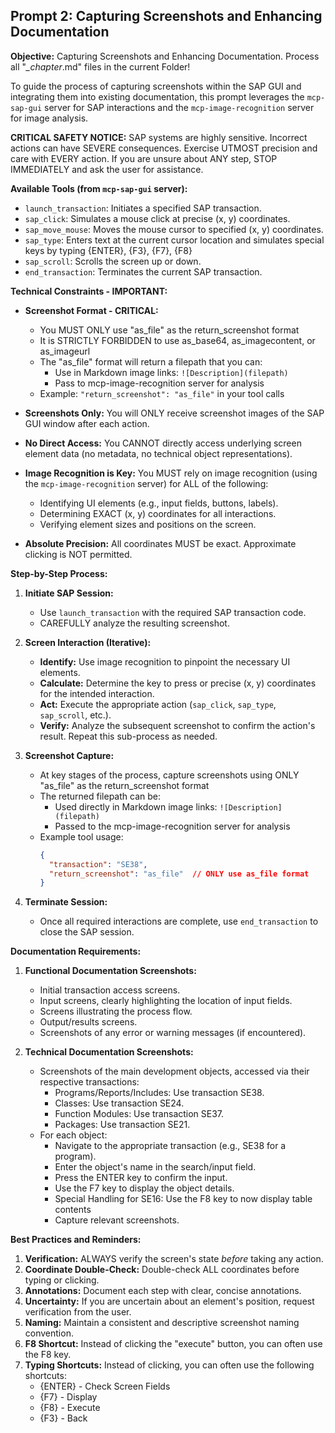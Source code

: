 ## Prompt 2: Capturing Screenshots and Enhancing Documentation

**Objective:** Capturing Screenshots and Enhancing Documentation. Process all "*_chapter*.md" files in the current Folder!

To guide the process of capturing screenshots within the SAP GUI and integrating them into existing documentation, this prompt leverages the `mcp-sap-gui` server for SAP interactions and the `mcp-image-recognition` server for image analysis.

**CRITICAL SAFETY NOTICE:** SAP systems are highly sensitive. Incorrect actions can have SEVERE consequences. Exercise UTMOST precision and care with EVERY action. If you are unsure about ANY step, STOP IMMEDIATELY and ask the user for assistance.

**Available Tools (from `mcp-sap-gui` server):**

*   `launch_transaction`: Initiates a specified SAP transaction.
*   `sap_click`: Simulates a mouse click at precise (x, y) coordinates.
*   `sap_move_mouse`: Moves the mouse cursor to specified (x, y) coordinates.
*   `sap_type`: Enters text at the current cursor location and simulates special keys by typing {ENTER}, {F3}, {F7}, {F8}
*   `sap_scroll`: Scrolls the screen up or down.
*   `end_transaction`: Terminates the current SAP transaction.

**Technical Constraints - IMPORTANT:**

*   **Screenshot Format - CRITICAL:**
    *   You MUST ONLY use "as_file" as the return_screenshot format
    *   It is STRICTLY FORBIDDEN to use as_base64, as_imagecontent, or as_imageurl
    *   The "as_file" format will return a filepath that you can:
        *   Use in Markdown image links: `![Description](filepath)`
        *   Pass to mcp-image-recognition server for analysis
    *   Example: `"return_screenshot": "as_file"` in your tool calls

*   **Screenshots Only:** You will ONLY receive screenshot images of the SAP GUI window after each action.
*   **No Direct Access:** You CANNOT directly access underlying screen element data (no metadata, no technical object representations).
*   **Image Recognition is Key:** You MUST rely on image recognition (using the `mcp-image-recognition` server) for ALL of the following:
    *   Identifying UI elements (e.g., input fields, buttons, labels).
    *   Determining EXACT (x, y) coordinates for all interactions.
    *   Verifying element sizes and positions on the screen.
*   **Absolute Precision:** All coordinates MUST be exact. Approximate clicking is NOT permitted.

**Step-by-Step Process:**

1.  **Initiate SAP Session:**
    *   Use `launch_transaction` with the required SAP transaction code.
    *   CAREFULLY analyze the resulting screenshot.

2.  **Screen Interaction (Iterative):**
    *   **Identify:** Use image recognition to pinpoint the necessary UI elements.
    *   **Calculate:** Determine the key to press or precise (x, y) coordinates for the intended interaction.
    *   **Act:** Execute the appropriate action (`sap_click`, `sap_type`, `sap_scroll`, etc.).
    *   **Verify:** Analyze the subsequent screenshot to confirm the action's result. Repeat this sub-process as needed.

3.  **Screenshot Capture:**
    *   At key stages of the process, capture screenshots using ONLY "as_file" as the return_screenshot format
    *   The returned filepath can be:
        *   Used directly in Markdown image links: `![Description](filepath)`
        *   Passed to the mcp-image-recognition server for analysis
    *   Example tool usage:
        ```json
        {
          "transaction": "SE38",
          "return_screenshot": "as_file"  // ONLY use as_file format
        }
        ```

4.  **Terminate Session:**
    *   Once all required interactions are complete, use `end_transaction` to close the SAP session.

**Documentation Requirements:**

1.  **Functional Documentation Screenshots:**
    *   Initial transaction access screens.
    *   Input screens, clearly highlighting the location of input fields.
    *   Screens illustrating the process flow.
    *   Output/results screens.
    *   Screenshots of any error or warning messages (if encountered).

2.  **Technical Documentation Screenshots:**
    *   Screenshots of the main development objects, accessed via their respective transactions:
        *   Programs/Reports/Includes: Use transaction SE38.
        *   Classes: Use transaction SE24.
        *   Function Modules: Use transaction SE37.
        *   Packages: Use transaction SE21.
    *   For each object:
        *   Navigate to the appropriate transaction (e.g., SE38 for a program).
        *   Enter the object's name in the search/input field.
        *   Press the ENTER key to confirm the input.
        *   Use the F7 key to display the object details.
        *   Special Handling for SE16: Use the F8 key to now display table contents
        *   Capture relevant screenshots.

**Best Practices and Reminders:**

1.  **Verification:** ALWAYS verify the screen's state *before* taking any action.
2.  **Coordinate Double-Check:** Double-check ALL coordinates before typing or clicking.
3.  **Annotations:** Document each step with clear, concise annotations.
4.  **Uncertainty:** If you are uncertain about an element's position, request verification from the user.
5.  **Naming:** Maintain a consistent and descriptive screenshot naming convention.
6.  **F8 Shortcut:** Instead of clicking the "execute" button, you can often use the F8 key.
7.  **Typing Shortcuts:** Instead of clicking, you can often use the following shortcuts:
    *   {ENTER} - Check Screen Fields
    *   {F7} - Display
    *   {F8} - Execute
    *   {F3} - Back